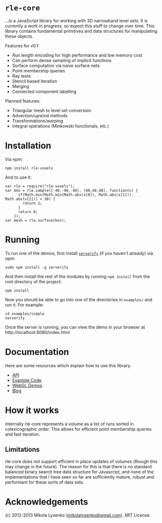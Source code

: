 `rle-core`
=========

...is a JavaScript library for working with 3D narrowband level sets.  It is currently a work in progress, so expect this stuff to change over time.  This library contains fundamental primitives and data structures for manipulating these objects.

Features for v0.1:

* Run length encoding for high performance and low memory cost
* Can perform dense sampling of implicit functions
* Surface computation via naive surface nets
* Point membership queries
* Ray tests
* Stencil based iteration
* Merging
* Connected component labelling

Planned features:

* Triangular mesh to level set conversion
* Advection/upwind methods
* Transformations/warping
* Integral operations (Minkowski functionals, etc.)

Installation
============

Via npm:

    npm install rle-voxels

And to use it:

    var rle = require("rle-voxels");
    var box = rle.sample([-40,-40,-40], [40,40,40], function(x) {
          if(Math.min(Math.min(Math.abs(x[0]), Math.abs(x[1])), Math.abs(x[2])) < 30) {
            return 1;
          }
          return 0;
        });
    var mesh = rle.surface(box);


Running
=======

To run one of the demos, first install [`serverify`](https://github.com/mikolalysenko/Serverify) (if you haven't already) via npm:

    sudo npm install -g serverify

And then install the rest of the modules by running `npm install` from the root directory of the project:

    npm install
    
Now you should be able to go into one of the directories in `examples/` and run it.  For example:

    cd examples/simple
    serverify
    
Once the server is running, you can view the demo in your browser at http://localhost:8080/index.html

Documentation
=============

Here are some resources which explain how to use this library:

* [API](https://github.com/mikolalysenko/rle-core/blob/master/API.md)
* [Example Code](https://github.com/mikolalysenko/rle-core/tree/master/examples)
* [WebGL Demos](http://mikolalysenko.github.com/rle-core/index.html)
* [Blog](http://0fps.wordpress.com)

How it works
============

Internally rle-core represents a volume as a list of runs sorted in colexicographic order.  This allows for efficient point membership queries and fast iteration.

Limitations
-----------

rle-core does not support efficient in place updates of volumes (though this may change in the future).  The reason for this is that there is no standard balanced binary search tree data structure for Javascript, and none of the implementations that I have seen so far are sufficiently mature, robust and performant for these sorts of data sets.

Acknowledgements
================
(c) 2012-2013 Mikola Lysenko (mikolalysenko@gmail.com).  MIT License.
